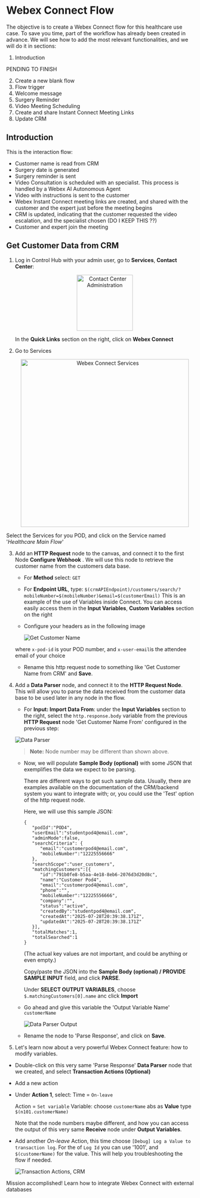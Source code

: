 # Webex Connect Flow

The objective is to create a Webex Connect flow for this healthcare use case. To save you time, part of the workflow has already been created in advance. We will see how to add the most relevant functionalities, and we will do it in sections:

1. Introduction


PENDING TO FINISH

2. Create a new blank flow
3. Flow trigger
4. Welcome message
5. Surgery Reminder
6. Video Meeting Scheduling
7. Create and share Instant Connect Meeting Links
8. Update CRM

## Introduction

This is the interaction flow:

* Customer name is read from CRM
* Surgery date is generated
* Surgery reminder is sent
* Video Consultation is scheduled with an specialist. This process is handled by a Webex AI Autonomous Agent
* Video with instructions is sent to the customer
* Webex Instant Connect meeting links are created, and shared with the customer and the expert just before the meeting begins
* CRM is updated, indicating that the customer requested the video escalation, and the specialist chosen (DO I KEEP THIS ??)
* Customer and expert join the meeting

## Get Customer Data from CRM

1. Log in Control Hub with your admin user, go to **Services**, **Contact Center**:

    <p align="center">
    <img src="images/cc-admin.png" alt="Contact Center Administration" width="150">
    </p>

    In the **Quick Links** section on the right, click on **Webex Connect** 


2. Go to Services

   <p align="center">
   <img src="images/services-new.png" alt="Webex Connect Services" width="450">
   </p>

Select the Services for you POD, and click on the Service named '_Healthcare Main Flow_'

3. Add an **HTTP Request** node to the canvas, and connect it to the first Node **Configure Webhook** . We will use this node to retrieve the customer name from the customers data base.

    - For **Method** select: `GET`

   - For **Endpoint URL**, type: `$(crmAPIEndpoint)/customers/search/?mobileNumber=$(mobileNumber)&email=$(customerEmail)`
   This is an example of the use of Variables inside Connect. You can access easily access them in the **Input Variables**, **Custom Variables** section on the right

   - Configure your headers as in the following image

      ![Get Customer Name](images/http-request-crm.png)
   
   where `x-pod-id` is your POD number, and `x-user-email`is the attendee email of your choice

   - Rename this http request node to something like 'Get Customer Name from CRM' and **Save**.


4. Add a **Data Parser** node, and connect it to the **HTTP Request Node**. This will allow you to parse the data received from the customer data base to be used later in any node in the flow.

   - For **Input: Import Data From**: under the **Input Variables** section to the right, select the `http.response.body` variable from the previous **HTTP Request** node 'Get Customer Name From' configured in the previous step:

    ![Data Parser](images/data-parser-new.png)

    > **Note:** Node number may be different than shown above.

    - Now, we will populate **Sample Body (optional)** with some JSON that exemplifies the data we expect to be parsing.

        There are different ways to get such sample data. Usually, there are examples available on the documentation of the CRM/backend system you want to integrate with; or, you could use the 'Test' option of the http request node.
        
        Here, we will use this sample JSON:
         ```  
         {
            "podId":"POD4",
            "userEmail":"studentpod4@email.com",
            "adminMode":false,
            "searchCriteria": {
               "email":"customerpod4@email.com",
               "mobileNumber":"12225556666"
            },
            "searchScope":"user_customers",
            "matchingCustomers":[{
               "id":"791b0fe8-b5aa-4e18-8eb6-2076d3d20d8c",
               "name":"Customer Pod4",
               "email":"customerpod4@email.com",
               "phone":"",
               "mobileNumber":"12225556666",
               "company":"",
               "status":"active",
               "createdBy":"studentpod4@email.com",
               "createdAt":"2025-07-28T20:39:38.171Z",
               "updatedAt":"2025-07-28T20:39:38.171Z"
            }],
            "totalMatches":1,
            "totalSearched":1
         }
         ```
    
        (The actual key values are not important, and could be anything or even empty.) 
        
        Copy/paste the JSON into the **Sample Body (optional) / PROVIDE SAMPLE INPUT** field, and click **PARSE**.
        
        Under **SELECT OUTPUT VARIABLES**, choose `$.matchingCustomers[0].name` anc click **Import**
                
    - Go ahead and give this variable the 'Output Variable Name' `customerName`

        ![Data Parser Output](images/data-parser-output-crm..png)
        
    - Rename the node to 'Parse Response', and click on **Save**.

5. Let's learn now about a very powerful Webex Connect feature: how to modify variables.

- Double-click on this very same 'Parse Response' **Data Parser** node that we created, and select **Transaction Actions (Optional)**

- Add a new action
- Under **Action 1**, select:
   Time = `On-leave`
    
   Action = `Set variable`
   Variable: choose `customerName` abs as **Value** type `$(n101.customerName)`
   
   Note that the node numbers maybe different, and how you can access the output of this very same **Receive** node under **Output Variables**.

- Add another _On-leave_ Action, this time choose `[Debug] Log a Value to transaction log`. For the of `Log Id` you can use '1001', and `$(customerName)` for the value. This will help you troubleshooting the flow if needed.


   ![Transaction Actions, CRM](images/trans-action-crm.png)


Mission accomplished! Learn how to integrate Webex Connect with external databases

